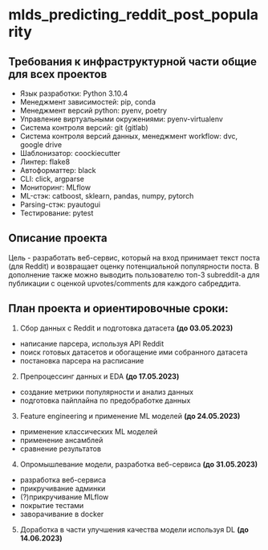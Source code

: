 # mlds_predicting_reddit_post_popularity

## Требования к инфраструктурной части общие для всех проектов
- Язык разработки: Python 3.10.4  
- Менеджмент зависимостей: pip, conda  
- Менеджмент версий python: pyenv, poetry  
- Управление виртуальными окружениями: pyenv-virtualenv  
- Система контроля версий: git (gitlab)  
- Система контроля версий данных, менеджмент workflow: dvc, google drive  
- Шаблонизатор: coockiecutter  
- Линтер: flake8  
- Автоформаттер: black  
- CLI: click, argparse  
- Мониторинг: MLflow  
- ML-стэк: catboost, sklearn, pandas, numpy, pytorch  
- Parsing-стэк: pyautogui  
- Тестирование: pytest  


## Описание проекта
Цель - разработать веб-сервис, который на вход принимает текст поста (для Reddit) 
и возвращает оценку потенциальной популярности поста. 
В дополнение также можно выводить пользователю топ-3 subreddit-а для публикации 
с оценкой upvotes/comments для каждого сабреддита.


## План проекта и ориентировочные сроки:
1. Сбор данных с Reddit и подготовка датасета __(до 03.05.2023)__
- написание парсера, используя API Reddit
- поиск готовых датасетов и обогащение ими собранного датасета
- постановка парсера на расписание
2. Препроцессинг данных и EDA __(до 17.05.2023)__
- создание метрики популярности и анализ данных
- подготовка пайплайна по предобработке данных
3. Feature engineering и применение ML моделей __(до 24.05.2023)__
- применение классических ML моделей
- применение ансамблей
- сравнение результатов
4. Опромышлевание модели, разработка веб-сервиса __(до 31.05.2023)__
- разработка веб-сервиса
- прикручивание админки
- (?)прикручивание MLflow
- покрытие тестами
- заворачивание в docker
5. Доработка в части улучшения качества модели используя DL __(до 14.06.2023)__
